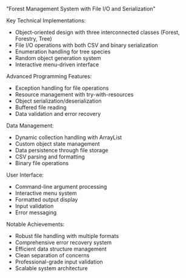 "Forest Management System with File I/O and Serialization"

Key Technical Implementations:
- Object-oriented design with three interconnected classes (Forest, Forestry, Tree)
- File I/O operations with both CSV and binary serialization
- Enumeration handling for tree species
- Random object generation system
- Interactive menu-driven interface

Advanced Programming Features:
- Exception handling for file operations
- Resource management with try-with-resources
- Object serialization/deserialization
- Buffered file reading
- Data validation and error recovery

Data Management:
- Dynamic collection handling with ArrayList
- Custom object state management
- Data persistence through file storage
- CSV parsing and formatting
- Binary file operations

User Interface:
- Command-line argument processing
- Interactive menu system
- Formatted output display
- Input validation
- Error messaging

Notable Achievements:
- Robust file handling with multiple formats
- Comprehensive error recovery system
- Efficient data structure management
- Clean separation of concerns
- Professional-grade input validation
- Scalable system architecture
